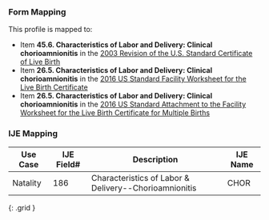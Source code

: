 ### Form Mapping
This profile is mapped to:
 * Item **45.6. Characteristics of Labor and Delivery: Clinical chorioamnionitis** in the [2003 Revision of the U.S. Standard Certificate of Live Birth](https://www.cdc.gov/nchs/data/dvs/birth11-03final-ACC.pdf)
 * Item **26.5. Characteristics of Labor and Delivery: Clinical chorioamnionitis** in the [2016 US Standard Facility Worksheet for the Live Birth Certificate](https://www.cdc.gov/nchs/data/dvs/facility-worksheet-2016-508.pdf)
 * Item **26.5. Characteristics of Labor and Delivery: Clinical chorioamnionitis** in the [2016 US Standard Attachment to the Facility Worksheet for the Live Birth Certificate for Multiple Births](https://www.cdc.gov/nchs/data/dvs/multiple-births-worksheet-2016.pdf)

### IJE Mapping

| **Use Case** | **IJE Field#** | **Description** | **IJE Name** |
| ------------ | -------------- | --------------- | ------------ |
| Natality | 186 | Characteristics of Labor & Delivery--Chorioamnionitis | CHOR |
{: .grid }
